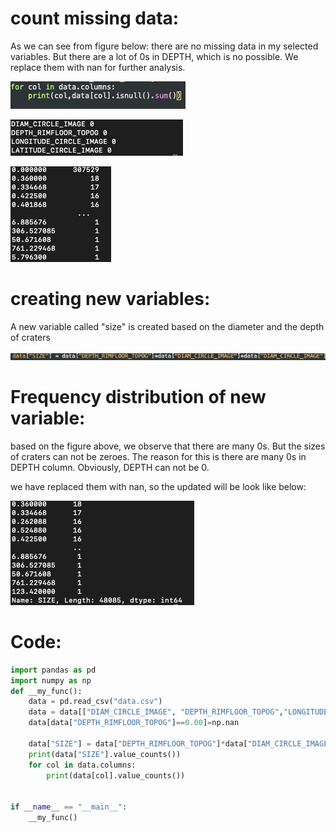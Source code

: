 # count missing data:

As we can see from figure below: there are no missing data in my selected variables. But there are a lot of 0s in DEPTH, which is no possible. We replace them with nan for further analysis.

![Xnip2020-05-01_21-15-02.jpg](https://github.com/twodogs-wang/coursera_data_management-viualize/blob/master/week3/figures/Xnip2020-05-01_21-15-02.jpg)

![Xnip2020-05-01_21-14-42.jpg](https://github.com/twodogs-wang/coursera_data_management-viualize/blob/master/week3/figures/Xnip2020-05-01_21-14-42.jpg)

![Xnip2020-05-01_21-22-38.jpg](https://github.com/twodogs-wang/coursera_data_management-viualize/blob/master/week3/figures/Xnip2020-05-01_21-22-38.jpg)

# creating new variables:

A new variable called "size" is created based on the diameter and the depth of craters

![Xnip2020-05-01_21-20-46.jpg](https://github.com/twodogs-wang/coursera_data_management-viualize/blob/master/week3/figures/Xnip2020-05-01_21-20-46.jpg)

# Frequency distribution of new variable:

based on the figure above, we observe that there are many 0s. But the sizes of craters can not be zeroes. The reason for this is there are many 0s in DEPTH column. Obviously, DEPTH can not be 0. 

we have replaced them with nan, so the updated will be look like below:

![Xnip2020-05-01_22-02-43.jpg](https://github.com/twodogs-wang/coursera_data_management-viualize/blob/master/week3/figures/Xnip2020-05-01_22-02-43.jpg)

# Code:

```python
import pandas as pd
import numpy as np
def __my_func():
    data = pd.read_csv("data.csv")
    data = data[["DIAM_CIRCLE_IMAGE", "DEPTH_RIMFLOOR_TOPOG","LONGITUDE_CIRCLE_IMAGE","LATITUDE_CIRCLE_IMAGE"]]
    data[data["DEPTH_RIMFLOOR_TOPOG"]==0.00]=np.nan
   
    data["SIZE"] = data["DEPTH_RIMFLOOR_TOPOG"]*data["DIAM_CIRCLE_IMAGE"]*data["DIAM_CIRCLE_IMAGE"]
    print(data["SIZE"].value_counts())
    for col in data.columns:
        print(data[col].value_counts())
    

if __name__ == "__main__":
    __my_func()
```

